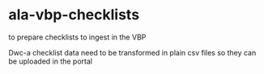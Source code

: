 # ala-vbp-checklists
 to prepare checklists to ingest in the VBP

Dwc-a checklist data need to be transformed in plain csv files so they can be uploaded in the portal
